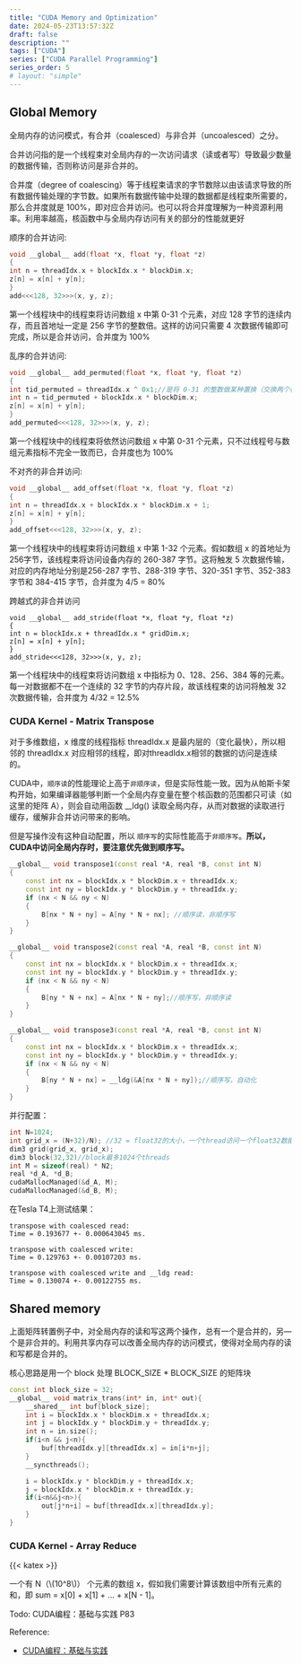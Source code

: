 ```yaml
---
title: "CUDA Memory and Optimization"
date: 2024-05-23T13:57:32Z
draft: false
description: ""
tags: ["CUDA"]
series: ["CUDA Parallel Programming"]
series_order: 5
# layout: "simple"
---
```


## Global Memory

全局内存的访问模式，有合并（coalesced）与非合并（uncoalesced）之分。

合并访问指的是一个线程束对全局内存的一次访问请求（读或者写）导致最少数量的数据传输，否则称访问是非合并的。

合并度（degree of coalescing）等于线程束请求的字节数除以由该请求导致的所有数据传输处理的字节数。如果所有数据传输中处理的数据都是线程束所需要的，那么合并度就是 100%，即对应合并访问。也可以将合并度理解为一种资源利用率。利用率越高，核函数中与全局内存访问有关的部分的性能就更好

顺序的合并访问:

```c++
void __global__ add(float *x, float *y, float *z)
{
int n = threadIdx.x + blockIdx.x * blockDim.x;
z[n] = x[n] + y[n];
}
add<<<128, 32>>>(x, y, z);
```
第一个线程块中的线程束将访问数组 x 中第 0-31 个元素，对应 128 字节的连续内存，而且首地址一定是 256 字节的整数倍。这样的访问只需要 4 次数据传输即可完成，所以是合并访问，合并度为 100%

乱序的合并访问:

```c++
void __global__ add_permuted(float *x, float *y, float *z)
{
int tid_permuted = threadIdx.x ^ 0x1;//是将 0-31 的整数做某种置换（交换两个相邻的数）
int n = tid_permuted + blockIdx.x * blockDim.x;
z[n] = x[n] + y[n];
}
add_permuted<<<128, 32>>>(x, y, z);
```
第一个线程块中的线程束将依然访问数组 x 中第 0-31 个元素，只不过线程号与数组元素指标不完全一致而已，合并度也为 100%

不对齐的非合并访问:

```c++
void __global__ add_offset(float *x, float *y, float *z)
{
int n = threadIdx.x + blockIdx.x * blockDim.x + 1;
z[n] = x[n] + y[n];
}
add_offset<<<128, 32>>>(x, y, z);
```
第一个线程块中的线程束将访问数组 x 中第 1-32 个元素。假如数组 x 的首地址为 256字节，该线程束将访问设备内存的 260-387 字节。这将触发 5 次数据传输，对应的内存地址分别是256-287 字节、288-319 字节、320-351 字节、352-383 字节和 384-415 字节，合并度为 4/5 = 80%

跨越式的非合并访问

```
void __global__ add_stride(float *x, float *y, float *z)
{
int n = blockIdx.x + threadIdx.x * gridDim.x;
z[n] = x[n] + y[n];
}
add_stride<<<128, 32>>>(x, y, z);
```
第一个线程块中的线程束将访问数组 x 中指标为 0、128、256、384 等的元素。每一对数据都不在一个连续的 32 字节的内存片段，故该线程束的访问将触发 32 次数据传输，合并度为 4/32 = 12.5%

### CUDA Kernel - Matrix Transpose

对于多维数组，x 维度的线程指标 threadIdx.x 是最内层的（变化最快），所以相邻的 threadIdx.x 对应相邻的线程，即对threadIdx.x相邻的数据的访问是连续的。

CUDA中，`顺序读`的性能理论上高于`非顺序读`，但是实际性能一致。因为从帕斯卡架构开始，如果编译器能够判断一个全局内存变量在整个核函数的范围都只可读（如这里的矩阵 A），则会自动用函数 __ldg() 读取全局内存，从而对数据的读取进行缓存，缓解非合并访问带来的影响。

但是写操作没有这种自动配置，所以 `顺序写`的实际性能高于`非顺序写`。**所以，CUDA中访问全局内存时，要注意优先做到顺序写。**

```c++
__global__ void transpose1(const real *A, real *B, const int N)
{
    const int nx = blockIdx.x * blockDim.x + threadIdx.x;
    const int ny = blockIdx.y * blockDim.y + threadIdx.y;
    if (nx < N && ny < N)
    {
        B[nx * N + ny] = A[ny * N + nx]; //顺序读，非顺序写
    }
}

__global__ void transpose2(const real *A, real *B, const int N)
{
    const int nx = blockIdx.x * blockDim.x + threadIdx.x;
    const int ny = blockIdx.y * blockDim.y + threadIdx.y;
    if (nx < N && ny < N)
    {
        B[ny * N + nx] = A[nx * N + ny];//顺序写，非顺序读
    }
}

__global__ void transpose3(const real *A, real *B, const int N)
{
    const int nx = blockIdx.x * blockDim.x + threadIdx.x;
    const int ny = blockIdx.y * blockDim.y + threadIdx.y;
    if (nx < N && ny < N)
    {
        B[ny * N + nx] = __ldg(&A[nx * N + ny]);//顺序写，自动化
    }
}
```

并行配置：

```c++
int N=1024;
int grid_x = (N+32)/N); //32 = float32的大小，一个thread访问一个float32数据
dim3 grid(grid_x, grid_x);
dim3 block(32,32)//block最多1024个threads
int M = sizeof(real) * N2;
real *d_A, *d_B;
cudaMallocManaged(&d_A, M);
cudaMallocManaged(&d_B, M);
```

在Tesla T4上测试结果：

```
transpose with coalesced read:
Time = 0.193677 +- 0.000643045 ms.

transpose with coalesced write:
Time = 0.129763 +- 0.00107203 ms.

transpose with coalesced write and __ldg read:
Time = 0.130074 +- 0.00122755 ms.

```

## Shared memory

上面矩阵转置例子中，对全局内存的读和写这两个操作，总有一个是合并的，另—个是非合并的。利用共享内存可以改善全局内存的访问模式，使得对全局内存的读和写都是合并的。

核心思路是用一个 block 处理 BLOCK_SIZE * BLOCK_SIZE 的矩阵块

```c++
const int block_size = 32;
__global__ void matrix_trans(int* in, int* out){
    __shared__ int buf[block_size];
    int i = blockIdx.x * blockDim.x + threadIdx.x;
    int j = blockIdx.y * blockDim.y + threadIdx.y;
    int n = in.size();
    if(i<n && j<n){
        buf[threadIdx.y][threadIdx.x] = in[i*n+j];
    }
    __syncthreads();

    i = blockIdx.y * blockDim.y + threadIdx.x;
    j = blockIdx.x * blockDim.x + threadIdx.y;
    if(i<n&&j<n>){
        out[j*n+i] = buf[threadIdx.x][threadIdx.y];
    }
}

```

### CUDA Kernel - Array Reduce

{{< katex >}}

一个有 N（\\(10^8\\)） 个元素的数组 x，假如我们需要计算该数组中所有元素的和，即 sum = x[0] + x[1] + ... + x[N - 1]。

Todo: CUDA编程：基础与实践 P83

Reference:

- [CUDA编程：基础与实践](https://book.douban.com/subject/35252459/)